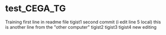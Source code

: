 # test_CEGA_TG
Training 
first line in readme file 
tigist1
second commit  (i edit line 5 local) 
this is another line from the "other computer"
tigist2
tigist3
tigist4
new editing

